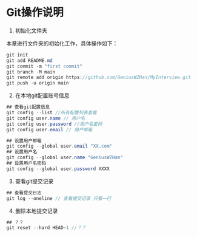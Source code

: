 # Git操作说明

1. 初始化文件夹

本章进行文件夹的初始化工作，具体操作如下：

```java
git init
git add README.md
git commit -m "first commit"
git branch -M main
git remote add origin https://github.com/GeniusWZHan/MyInterview.git
git push -u origin main
```

2. 在本地git配置账号信息

```java
## 查看git配置信息
git config --list //所有配置列表查看
git config user.name // 用户名
git config user.password //用户名密码
git config user.email // 用户邮箱

## 设置用户邮箱
git config --global user.email "XX.com" 
## 设置用户名
git config --global user.name "GeniusWZHan"
## 设置用户名密码
git config --global user.password XXXX
```

3. 查看git提交记录

```java
## 查看提交日志
git log --oneline // 查看提交记录 只看一行
```

4. 删除本地提交记录

```java
## ？？
git reset --hard HEAD~1 //？？	
```

